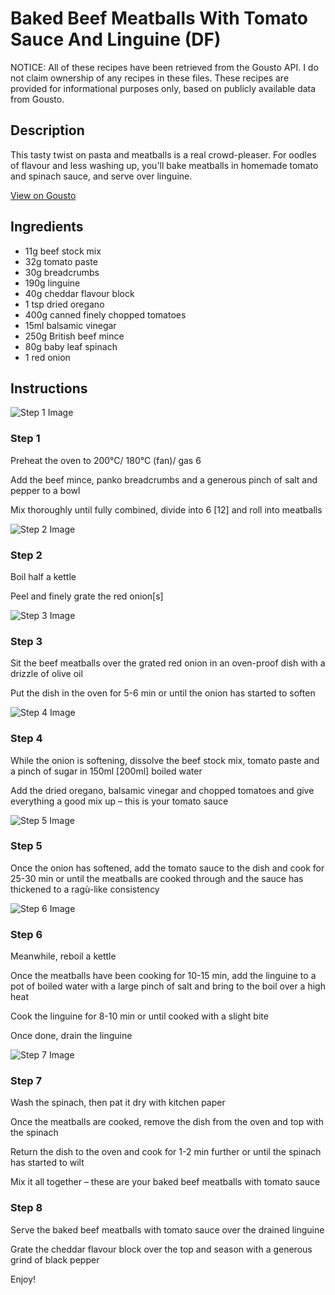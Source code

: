 # Baked Beef Meatballs With Tomato Sauce And Linguine (DF)

NOTICE: All of these recipes have been retrieved from the Gousto API. I do not claim ownership of any recipes in these files. These recipes are provided for informational purposes only, based on publicly available data from Gousto.

## Description

This tasty twist on pasta and meatballs is a real crowd-pleaser. For oodles of flavour and less washing up, you'll bake meatballs in homemade tomato and spinach sauce, and serve over linguine. 

[View on Gousto](https://www.gousto.co.uk/recipes/cookbook/baked-beef-meatballs-with-tomato-sauce-and-linguine-df)

## Ingredients

- 11g beef stock mix
- 32g tomato paste
- 30g breadcrumbs
- 190g linguine
- 40g cheddar flavour block 
- 1 tsp dried oregano 
- 400g canned finely chopped tomatoes
- 15ml balsamic vinegar
- 250g British beef mince
- 80g baby leaf spinach
- 1 red onion

## Instructions

![Step 1 Image](https://production-media.gousto.co.uk/cms/recipe-step-image/step-1-1641294306252-x200.jpg)

### Step 1

Preheat the oven to 200°C/ 180°C (fan)/ gas 6

Add the beef mince, panko breadcrumbs and a generous pinch of salt and pepper to a bowl

Mix thoroughly until fully combined, divide into 6 <span class="text-danger">[12]</span> and roll into meatballs

![Step 2 Image](https://production-media.gousto.co.uk/cms/recipe-step-image/step-2-1641294309359-x200.jpg)

### Step 2

Boil half a kettle

Peel and finely grate the red onion<span class="text-danger">[s]</span>

![Step 3 Image](https://production-media.gousto.co.uk/cms/recipe-step-image/step-3-1641294311824-x200.jpg)

### Step 3

Sit the beef meatballs over the grated red onion in an oven-proof dish with a drizzle of olive oil

Put the dish in the oven for 5-6 min or until the onion has started to soften

![Step 4 Image](https://production-media.gousto.co.uk/cms/recipe-step-image/step-4-1641294314967-x200.jpg)

### Step 4

While the onion is softening, dissolve the beef stock mix, tomato paste and a pinch of sugar in 150ml <span class="text-danger">[200ml] </span>boiled water

Add the dried oregano, balsamic vinegar and chopped tomatoes and give everything a good mix up – this is your tomato sauce

![Step 5 Image](https://production-media.gousto.co.uk/cms/recipe-step-image/step-5-1641294317838-x200.jpg)

### Step 5

Once the onion has softened, add the tomato sauce to the dish and cook for 25-30 min or until the meatballs are cooked through and the sauce has thickened to a ragù-like consistency

![Step 6 Image](https://production-media.gousto.co.uk/cms/recipe-step-image/step-6-1641294320958-x200.jpg)

### Step 6

Meanwhile, reboil a kettle

Once the meatballs have been cooking for 10-15 min, add the linguine to a pot of boiled water with a large pinch of salt and bring to the boil over a high heat

Cook the linguine for 8-10 min or until cooked with a slight bite

Once done, drain the linguine

![Step 7 Image](https://production-media.gousto.co.uk/cms/recipe-step-image/step-7-1641294323623-x200.jpg)

### Step 7

Wash the spinach, then pat it dry with kitchen paper

Once the meatballs are cooked, remove the dish from the oven and top with the spinach

Return the dish to the oven and cook for 1-2 min further or until the spinach has started to wilt

Mix it all together – these are your baked beef meatballs with tomato sauce

### Step 8

Serve the baked beef meatballs with tomato sauce over the drained linguine

Grate the cheddar flavour block over the top and season with a generous grind of black pepper

Enjoy!

